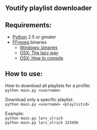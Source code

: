 Youtify playlist downloader
---------------------------

Requirements:
-------------
* [Python](http://python.org/download/) 2.5 or greater 
* [FFmpeg](http://ffmpeg.org/) binaries
    * [Windows: binaries](http://ffmpeg.zeranoe.com/builds/)
    * [OSX: The lazy way](http://hints.macworld.com/article.php?story=20061220082125312)
    * [OSX: How to compile](http://hunterford.me/compiling-ffmpeg-on-mac-os-x/)

How to use:
-----------
How to download all playlists for a profile:  
    `python main.py <username>`

Download only a specific playlist:  
    `python main.py <username> <playlistid>`

Example:  
    `python main.py lars_ulrich`  
    `python main.py lars_ulrich 123456`